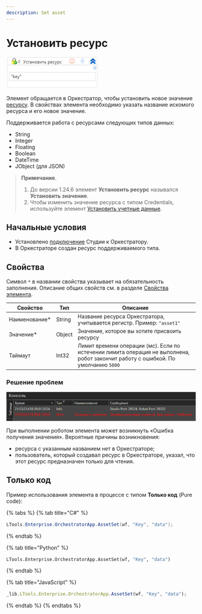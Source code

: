 ```yaml
---
description: Set asset
---
```


# Установить ресурс

![](<../../../../.gitbook/assets1/windows_items/WFSetAsset.png>)

Элемент обращается в Оркестратор, чтобы установить новое значение [ресурсу](https://docs.primo-rpa.ru/primo-rpa/orchestrator/orchestrator-user/robots/assets). В свойствах элемента необходимо указать название искомого ресурса и его новое значение. 

Поддерживается работа с ресурсами следующих типов данных:
* String
* Integer
* Floating
* Boolean
* DateTime
* JObject (для JSON)


> **Примечание**.
> 1. До версии 1.24.6 элемент **Установить ресурс** назывался **Установить значение**.
> 2. Чтобы изменить значение ресурса с типом Credentials, используйте элемент [Установить учетные данные](https://docs.primo-rpa.ru/primo-rpa/g_elements/el_basic/els_orch/els_assets/el_orch_setcredentials).


## Начальные условия

* Установлено [подключение](https://docs.primo-rpa.ru/primo-rpa/primo-studio/settings#orkestrator) Студии к Оркестратору.
* В Оркестраторе создан ресурс поддерживаемого типа.


## Свойства
Символ `*` в названии свойства указывает на обязательность заполнения. Описание общих свойств см. в разделе [Свойства элемента](https://docs.primo-rpa.ru/primo-rpa/primo-studio/process/elements#svoistva-elementa).

| Свойство       | Тип    | Описание                                                                                                     |
| -------------- | ------ | ------------------------------------------------------------------------------------------------------------ |
| Наименование\* | String | Название ресурса Оркестратора, учитывается регистр. Пример: `"asset1"`                                       |
| Значение\*     | Object | Значение, которое вы хотите присвоить ресурсу                                                                |
| Таймаут        | Int32  | Лимит времени операции (мс). Если по истечении лимита операция не выполнена, робот закончит работу с ошибкой. По умолчанию `5000` |


### Решение проблем

![](<../../../../.gitbook/assets1/set-asset-error-in-studio.png>)

При выполнении роботом элемента может возникнуть «Ошибка получения значения». Вероятные причины возникновения:
* ресурса с указанным названием нет в Оркестраторе;
* пользователь, который создавал ресурс в Оркестраторе, указал, что этот ресурс предназначен только для чтения.


## Только код
Пример использования элемента в процессе с типом **Только код** (Pure code):

{% tabs %}
{% tab title="C#" %}
```csharp
LTools.Enterprise.OrchestratorApp.AssetSet(wf, "Key", "data");
```
{% endtab %}

{% tab title="Python" %}
```python
LTools.Enterprise.OrchestratorApp.AssetSet(wf, "Key", "data")
```
{% endtab %}

{% tab title="JavaScript" %}
```javascript
_lib.LTools.Enterprise.OrchestratorApp.AssetSet(wf, "Key", "data");
```
{% endtab %}
{% endtabs %}
